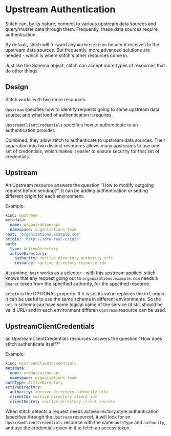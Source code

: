# Upstream Authentication

Stitch can, by its nature, connect to various upstream data sources and query/mutate data through them. Frequently, these data sources require authentication.

By default, stitch will forward any `Authorization` header it receives to the upstream data sources.
But frequently, more advanced solutions are needed - which is where stitch's other resources come in.

Just like the Schema object, stitch can accept more types of resources that do other things.

## Design

Stitch works with two more resources:

`Upstream` specifies how to identify requests going to some upstream data source, and what kind of authentication it requires.

`UpstreamClientCredentials` specifies how to authenticate to an authentication provider.

Combined, they allow stitch to authenticate to upstream data sources. Their separation into two distinct resources allows many upstreams to use one set of credentials, which makes it easier to ensure security for that set of credentials.

## Upstream

An Upstream resource answers the question "How to modify outgoing request before sending?". It can be adding authentication or setting different origin for each environment.

Example:

```yaml
kind: Upstream
metadata:
  name: organization-api
  namespace: organizations-team
host: 'organizations.example.com'
origin: 'http://some-real-origin'
auth:
  type: ActiveDirectory
  activeDirectory:
    authority: <active directory authority url>
    resource: <active directory resource id>
```

At runtime, `host` works as a selector - with this upstream applied, stitch knows that any request going out to `organizations.example.com` needs a `Bearer` token from the specified authority, for the specified resource.

`origin` is the OPTIONAL property. If it is set its value replaces the `url` origin. It can be useful to use the same schema in different environments.
So the `url` in schema can have some logical name of the service (it still should be valid URL) and in each environment differen `Upstream` resource can be used.

## UpstreamClientCredentials

an UpstreamClientCredentials resources answers the question "How does stitch authenticate itself?"

Example:

```yaml
kind: UpstreamClientCredentials
metadata:
  name: organization-api
  namespace: organizations-team
authType: ActiveDirectory
activeDirectory:
  authority: <active directory authority url>
  clientId: <active directory client id>
  clientSecret: <active directory client secret>
```

When stitch detects a request needs activedirectory style authentication (specified through the `Upstream` resource), it will look for an `UpstreamClientCredentials` resource with the same `authType` and `authority`, and use the credentials given in it to fetch an access token.
